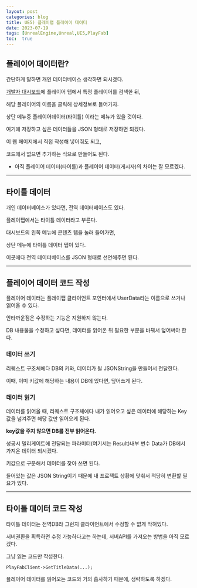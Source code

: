 ```yaml
---
layout: post
categories: blog
title: UE5) 플레이팹 플레이어 데이터
date: 2023-07-19
tags: [UnrealEngine,Unreal,UE5,PlayFab]
toc:  true
---
```


## 플레이어 데이터란?

간단하게 말하면 개인 데이터베이스 생각하면 되시겠다.

[개발자 대시보드](https://developer.playfab.com/ko-kr)에 플레이어 텝에서 특정 플레이어를 검색한 뒤,

해당 플레이어의 이름을 클릭해 상세정보로 들어가자.

상단 메뉴중 플레이어데이터(타이틀) 이라는 메뉴가 있을 것이다.

여기에 저장하고 싶은 데이터들을 JSON 형태로 저장하면 되겠다.

이 웹 페이지에서 직접 작성해 넣어줘도 되고,

코드에서 없으면 추가하는 식으로 만들어도 된다.

* 아직 플레이어 데이터(타이틀)과 플레이어 데이터(게시자)의 차이는 잘 모르겠다.

  
-------------------------

## 타이틀 데이터

개인 데이터베이스가 있다면, 전역 데이터베이스도 있다.

플레이팹에서는 타이틀 데이터라고 부른다.

대시보드의 왼쪽 메뉴에 콘텐츠 텝을 눌러 들어가면,

상단 메뉴에 타이틀 데이터 텝이 있다.

이곳에다 전역 데이터베이스를 JSON 형태로 선언해주면 된다.

------------------------------

## 플레이어 데이터 코드 작성

플레이어 데이터는 플레이팹 클라이언트 포인터에서 UserData라는 이름으로 쓰거나 읽어올 수 있다.

안타까운점은 수정하는 기능은 지원하지 않는다.

DB 내용물을 수정하고 싶다면, 데이터를 읽어온 뒤 필요한 부분을 바꿔서 덮어써야 한다.

### 데이터 쓰기
<script src="https://gist.github.com/bu30808/29bb67925f07d72ed2f11b6de4760dbe.js"></script>
리퀘스트 구조체에다 DB의 키와, 데이터가 될 JSONString을 만들어서 전달한다.

이때, 이미 키값에 해당하는 내용이 DB에 있다면, 덮어쓰게 된다.


### 데이터 읽기
<script src="https://gist.github.com/bu30808/73d559b73a0ebbef8790c4b6f91cdb08.js"></script>
데이터를 읽어올 때, 리퀘스트 구조체에다 내가 읽어오고 싶은 데이터에 해당하는 Key값을 넘겨주면 해당 값만 읽어오게 된다.

**key값을 주지 않으면 DB를 전부 읽어온다.**

성공시 델리게이트에 전달되는 파라미터(여기서는 Result)내부 변수 Data가 DB에서 가져온 데이터 되시겠다.

키값으로 구분해서 데이터를 찾아 쓰면 된다.

들어있는 값은 JSON String이기 때문에 내 프로젝트 상황에 맞춰서 적당히 변환할 필요가 있다.

----------------------------

## 타이틀 데이터 코드 작성

타이틀 데이터는 전역DB라 그런지 클라이언트에서 수정할 수 없게 막혀있다.

서버권환을 획득하면 수정 가능하다고는 하는데, 서버API를 가져오는 방법을 아직 모르겠다.

그냥 읽는 코드만 작성한다.
```
PlayFabClient->GetTitleData(...);
```
플레이어 데이터를 읽어오는 코드와 거의 흡사하기 때문에, 생략하도록 하겠다.


